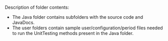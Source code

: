Description of folder contents:

- The Java folder contains subfolders with the source code and JavaDocs.
- The user folders contain sample user/configuration/period files needed
to run the UnitTesting methods present in the Java folder.
